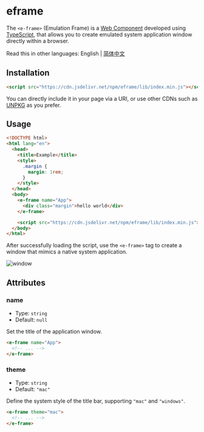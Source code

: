 # eframe

The `<e-frame>` (Emulation Frame) is a [Web Component](https://developer.mozilla.org/en-US/docs/Web/API/Web_components) developed using [TypeScript](https://www.typescriptlang.org/), that allows you to create emulated system application window directly within a browser.

Read this in other languages: English | [简体中文](./README_zh.md)

## Installation

```html
<script src="https://cdn.jsdelivr.net/npm/eframe/lib/index.min.js"></script>
```

You can directly include it in your page via a URI, or use other CDNs such as [UNPKG](https://unpkg.com/) as you prefer.

## Usage

```html
<!DOCTYPE html>
<html lang="en">
  <head>
    <title>Example</title>
    <style>
      .margin {
        margin: 1rem;
      }
    </style>
  </head>
  <body>
    <e-frame name="App">
      <div class="margin">hello world</div>
    </e-frame>

    <script src="https://cdn.jsdelivr.net/npm/eframe/lib/index.min.js"></script>
  </body>
</html>
```

After successfully loading the script, use the `<e-frame>` tag to create a window that mimics a native system application.

![window](https://cdn.sa.net/2024/12/13/3MxQXPkBVqobuyw.png)

## Attributes

### name

- Type: `string`
- Default: `null`

Set the title of the application window.

```html
<e-frame name="App">
  <!-- ... -->
</e-frame>
```

### theme

- Type: `string`
- Default: `"mac"`

Define the system style of the title bar, supporting `"mac"` and `"windows"`.

```html
<e-frame theme="mac">
  <!-- ... -->
</e-frame>
```
